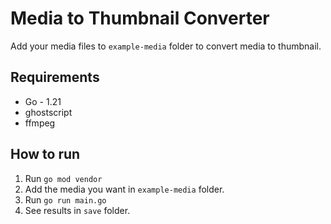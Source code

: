# Media to Thumbnail Converter

Add your media files to `example-media` folder to convert media to thumbnail.

## Requirements
* Go - 1.21
* ghostscript
* ffmpeg

## How to run
1. Run `go mod vendor`
2. Add the media you want in `example-media` folder.
3. Run `go run main.go`
4. See results in `save` folder.